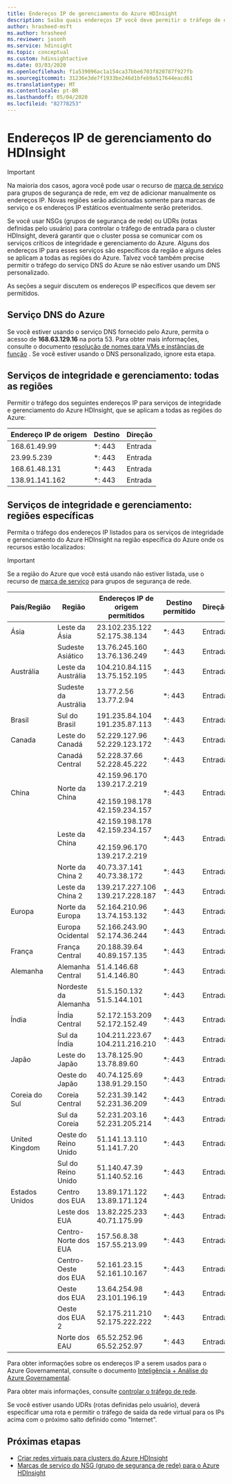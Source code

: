 ```yaml
---
title: Endereços IP de gerenciamento do Azure HDInsight
description: Saiba quais endereços IP você deve permitir o tráfego de entrada, para configurar corretamente grupos de segurança de rede e rotas definidas pelo usuário para rede virtual com o Azure HDInsight.
author: hrasheed-msft
ms.author: hrasheed
ms.reviewer: jasonh
ms.service: hdinsight
ms.topic: conceptual
ms.custom: hdinsightactive
ms.date: 03/03/2020
ms.openlocfilehash: f1a539096ac1a154ca37bbe6703f820787f927fb
ms.sourcegitcommit: 31236e3de7f1933be246d1bfeb9a517644eacd61
ms.translationtype: MT
ms.contentlocale: pt-BR
ms.lasthandoff: 05/04/2020
ms.locfileid: "82778253"
---
```

# <a name="hdinsight-management-ip-addresses"></a>Endereços IP de gerenciamento do HDInsight

> [!Important]
> Na maioria dos casos, agora você pode usar o recurso de [marca de serviço](hdinsight-service-tags.md) para grupos de segurança de rede, em vez de adicionar manualmente os endereços IP. Novas regiões serão adicionadas somente para marcas de serviço e os endereços IP estáticos eventualmente serão preteridos.

Se você usar NSGs (grupos de segurança de rede) ou UDRs (rotas definidas pelo usuário) para controlar o tráfego de entrada para o cluster HDInsight, deverá garantir que o cluster possa se comunicar com os serviços críticos de integridade e gerenciamento do Azure.  Alguns dos endereços IP para esses serviços são específicos da região e alguns deles se aplicam a todas as regiões do Azure. Talvez você também precise permitir o tráfego do serviço DNS do Azure se não estiver usando um DNS personalizado.

As seções a seguir discutem os endereços IP específicos que devem ser permitidos.

## <a name="azure-dns-service"></a>Serviço DNS do Azure

Se você estiver usando o serviço DNS fornecido pelo Azure, permita o acesso de __168.63.129.16__ na porta 53. Para obter mais informações, consulte o documento [resolução de nomes para VMs e instâncias de função](../virtual-network/virtual-networks-name-resolution-for-vms-and-role-instances.md) . Se você estiver usando o DNS personalizado, ignore esta etapa.

## <a name="health-and-management-services-all-regions"></a>Serviços de integridade e gerenciamento: todas as regiões

Permitir o tráfego dos seguintes endereços IP para serviços de integridade e gerenciamento do Azure HDInsight, que se aplicam a todas as regiões do Azure:

| Endereço IP de origem | Destino  | Direção |
| ---- | ----- | ----- |
| 168.61.49.99 | \*: 443 | Entrada |
| 23.99.5.239 | \*: 443 | Entrada |
| 168.61.48.131 | \*: 443 | Entrada |
| 138.91.141.162 | \*: 443 | Entrada |

## <a name="health-and-management-services-specific-regions"></a>Serviços de integridade e gerenciamento: regiões específicas

Permita o tráfego dos endereços IP listados para os serviços de integridade e gerenciamento do Azure HDInsight na região específica do Azure onde os recursos estão localizados:

> [!IMPORTANT]  
> Se a região do Azure que você está usando não estiver listada, use o recurso de [marca de serviço](hdinsight-service-tags.md) para grupos de segurança de rede.

| País/Região | Região | Endereços IP de origem permitidos | Destino permitido | Direção |
| ---- | ---- | ---- | ---- | ----- |
| Ásia | Leste da Ásia | 23.102.235.122</br>52.175.38.134 | \*: 443 | Entrada |
| &nbsp; | Sudeste Asiático | 13.76.245.160</br>13.76.136.249 | \*: 443 | Entrada |
| Austrália | Leste da Austrália | 104.210.84.115</br>13.75.152.195 | \*: 443 | Entrada |
| &nbsp; | Sudeste da Austrália | 13.77.2.56</br>13.77.2.94 | \*: 443 | Entrada |
| Brasil | Sul do Brasil | 191.235.84.104</br>191.235.87.113 | \*: 443 | Entrada |
| Canada | Leste do Canadá | 52.229.127.96</br>52.229.123.172 | \*: 443 | Entrada |
| &nbsp; | Canadá Central | 52.228.37.66</br>52.228.45.222 |\*: 443 | Entrada |
| China | Norte da China | 42.159.96.170</br>139.217.2.219</br></br>42.159.198.178</br>42.159.234.157 | \*: 443 | Entrada |
| &nbsp; | Leste da China | 42.159.198.178</br>42.159.234.157</br></br>42.159.96.170</br>139.217.2.219 | \*: 443 | Entrada |
| &nbsp; | Norte da China 2 | 40.73.37.141</br>40.73.38.172 | \*: 443 | Entrada |
| &nbsp; | Leste da China 2 | 139.217.227.106</br>139.217.228.187 | \*: 443 | Entrada |
| Europa | Norte da Europa | 52.164.210.96</br>13.74.153.132 | \*: 443 | Entrada |
| &nbsp; | Europa Ocidental| 52.166.243.90</br>52.174.36.244 | \*: 443 | Entrada |
| França | França Central| 20.188.39.64</br>40.89.157.135 | \*: 443 | Entrada |
| Alemanha | Alemanha Central | 51.4.146.68</br>51.4.146.80 | \*: 443 | Entrada |
| &nbsp; | Nordeste da Alemanha | 51.5.150.132</br>51.5.144.101 | \*: 443 | Entrada |
| Índia | Índia Central | 52.172.153.209</br>52.172.152.49 | \*: 443 | Entrada |
| &nbsp; | Sul da Índia | 104.211.223.67<br/>104.211.216.210 | \*: 443 | Entrada |
| Japão | Leste do Japão | 13.78.125.90</br>13.78.89.60 | \*: 443 | Entrada |
| &nbsp; | Oeste do Japão | 40.74.125.69</br>138.91.29.150 | \*: 443 | Entrada |
| Coreia do Sul | Coreia Central | 52.231.39.142</br>52.231.36.209 | \*: 443 | Entrada |
| &nbsp; | Sul da Coreia | 52.231.203.16</br>52.231.205.214 | \*: 443 | Entrada
| United Kingdom | Oeste do Reino Unido | 51.141.13.110</br>51.141.7.20 | \*: 443 | Entrada |
| &nbsp; | Sul do Reino Unido | 51.140.47.39</br>51.140.52.16 | \*: 443 | Entrada |
| Estados Unidos | Centro dos EUA | 13.89.171.122</br>13.89.171.124 | \*: 443 | Entrada |
| &nbsp; | Leste dos EUA | 13.82.225.233</br>40.71.175.99 | \*: 443 | Entrada |
| &nbsp; | Centro-Norte dos EUA | 157.56.8.38</br>157.55.213.99 | \*: 443 | Entrada |
| &nbsp; | Centro-Oeste dos EUA | 52.161.23.15</br>52.161.10.167 | \*: 443 | Entrada |
| &nbsp; | Oeste dos EUA | 13.64.254.98</br>23.101.196.19 | \*: 443 | Entrada |
| &nbsp; | Oeste dos EUA 2 | 52.175.211.210</br>52.175.222.222 | \*: 443 | Entrada |
| &nbsp; | Norte dos EAU | 65.52.252.96</br>65.52.252.97 | \*: 443 | Entrada |

Para obter informações sobre os endereços IP a serem usados para o Azure Governamental, consulte o documento [Inteligência + Análise do Azure Governamental](https://docs.microsoft.com/azure/azure-government/documentation-government-services-intelligenceandanalytics).

Para obter mais informações, consulte [controlar o tráfego de rede](./control-network-traffic.md).

Se você estiver usando UDRs (rotas definidas pelo usuário), deverá especificar uma rota e permitir o tráfego de saída da rede virtual para os IPs acima com o próximo salto definido como "Internet".

## <a name="next-steps"></a>Próximas etapas

* [Criar redes virtuais para clusters do Azure HDInsight](hdinsight-create-virtual-network.md)
* [Marcas de serviço do NSG (grupo de segurança de rede) para o Azure HDInsight](hdinsight-service-tags.md)
